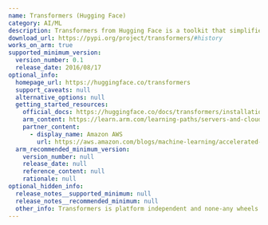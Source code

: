 ```yaml
---
name: Transformers (Hugging Face)
category: AI/ML
description: Transformers from Hugging Face is a toolkit that simplifies the utilization of advanced AI models for comprehending and generating human language.
download_url: https://pypi.org/project/transformers/#history
works_on_arm: true
supported_minimum_version:
  version_number: 0.1
  release_date: 2016/08/17
optional_info:
  homepage_url: https://huggingface.co/transformers
  support_caveats: null
  alternative_options: null
  getting_started_resources:
    official_docs: https://huggingface.co/docs/transformers/installation
    arm_content: https://learn.arm.com/learning-paths/servers-and-cloud-computing/benchmark-nlp/benchmark-nlp-hf/
    partner_content:
      - display_name: Amazon AWS
        url: https://aws.amazon.com/blogs/machine-learning/accelerated-pytorch-inference-with-torch-compile-on-aws-graviton-processors/
  arm_recommended_minimum_version:
    version_number: null
    release_date: null
    reference_content: null
    rationale: null
optional_hidden_info:
  release_notes__supported_minimum: null
  release_notes__recommended_minimum: null
  other_info: Transformers is platform independent and none-any wheels are released on [PyPI](https://pypi.org/project/transformers/#files)
---
```

